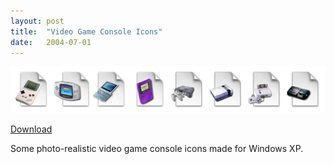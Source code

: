 ```yaml
---
layout: post
title:  "Video Game Console Icons"
date:   2004-07-01
---
```


[![Video Game Console Icons](/media/2004/07/01/Video-Game-Console-Icons/Preview.png)](/media/2004/07/01/Video-Game-Console-Icons/Video-Game-Console-Icons.zip)

[Download](/media/2004/07/01/Video-Game-Console-Icons/Video-Game-Console-Icons.zip)

Some photo-realistic video game console icons made for Windows XP.
